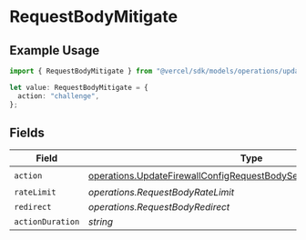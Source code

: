 # RequestBodyMitigate

## Example Usage

```typescript
import { RequestBodyMitigate } from "@vercel/sdk/models/operations/updatefirewallconfig.js";

let value: RequestBodyMitigate = {
  action: "challenge",
};
```

## Fields

| Field                                                                                                                                                          | Type                                                                                                                                                           | Required                                                                                                                                                       | Description                                                                                                                                                    |
| -------------------------------------------------------------------------------------------------------------------------------------------------------------- | -------------------------------------------------------------------------------------------------------------------------------------------------------------- | -------------------------------------------------------------------------------------------------------------------------------------------------------------- | -------------------------------------------------------------------------------------------------------------------------------------------------------------- |
| `action`                                                                                                                                                       | [operations.UpdateFirewallConfigRequestBodySecurityRequest2ValueAction](../../models/operations/updatefirewallconfigrequestbodysecurityrequest2valueaction.md) | :heavy_check_mark:                                                                                                                                             | N/A                                                                                                                                                            |
| `rateLimit`                                                                                                                                                    | *operations.RequestBodyRateLimit*                                                                                                                              | :heavy_minus_sign:                                                                                                                                             | N/A                                                                                                                                                            |
| `redirect`                                                                                                                                                     | *operations.RequestBodyRedirect*                                                                                                                               | :heavy_minus_sign:                                                                                                                                             | N/A                                                                                                                                                            |
| `actionDuration`                                                                                                                                               | *string*                                                                                                                                                       | :heavy_minus_sign:                                                                                                                                             | N/A                                                                                                                                                            |